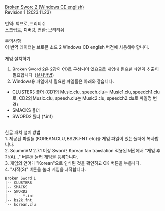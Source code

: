 [Broken Sword 2 (Windows CD english)](https://cdromance.com/scummvm/broken-sword-2-the-smoking-mirror-windows-cd-scummvm-game/)</br>
Revision 1 (2023.11.23)</br>
</br>
​번역: 백프로, 브리티쉬</br>
스크립트, 디버깅, 변환: 브리티쉬</br>
</br>
주의사항</br>
이 번역 데이터는 브로큰 소드 2 Windows CD english 버전에 사용해야 합니다.</br>
</br>
게임 설치하기</br>
1. Broken Sword 2은 2장의 CD로 구성되어 있으므로 게임에 필요한 파일의 추출이 필요합니다. ([설치방법](https://wiki.scummvm.org/index.php?title=Broken_Sword_2))</br>
2. Windows용 파일에서 필요한 파일들은 아래와 같습니다.
* CLUSTERS 폴더 (CD1의 Music.clu, speech.clu는 Music1.clu, speedch1.clu로, CD2의 Music.clu, speech.clu는 Music2.clu, speedch2.clu로 파일명 변경)
* SMACKS 폴더 
* SWORD2 폴더 (*.inf)

</br>
한글 패치 설치 방법</br>
1. 제공된 파일들 (KOREAN.CLU, BS2K.FNT etc)을 게임 파일이 있는 폴더에 복사합니다.</br>
2. ScummVM 2.7.1 이상 Sword2 Korean fan translation 적용된 버전에서 "게임 추가(A)..." 버튼을 눌러 게임을 등록합니다.</br>
3. 게임의 언어가 "Korean"으로 인식된 것을 확인하고 OK 버튼을 누릅니다.</br>
4. "시작(S)" 버튼을 눌러 게임을 시작합니다.</br>

```
Broken Sword 1
|-- CLUSTERS
|-- SMACKS
|-- SWORD2
|   `-- *.inf
|-- bs2k.fnt
`-- korean.clu
```